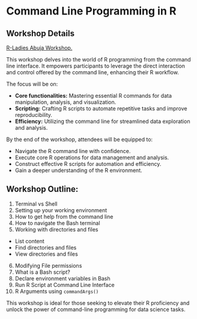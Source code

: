 # Command Line Programming in R
## Workshop Details
[R-Ladies Abuja Workshop.](https://www.meetup.com/rladies-abuja/events/300249256/)

This workshop delves into the world of R programming from the command line interface. It empowers participants to leverage the direct interaction and control offered by the command line, enhancing their R workflow.

The focus will be on:

- **Core functionalities:** Mastering essential R commands for data manipulation, analysis, and visualization.
- **Scripting:** Crafting R scripts to automate repetitive tasks and improve reproducibility.
- **Efficiency:** Utilizing the command line for streamlined data exploration and analysis.

By the end of the workshop, attendees will be equipped to:

- Navigate the R command line with confidence.
- Execute core R operations for data management and analysis.
- Construct effective R scripts for automation and efficiency.
- Gain a deeper understanding of the R environment.

## Workshop Outline:
1. Terminal vs Shell
2. Setting up your working environment
3. How to get help from the command line
4. How to navigate the Bash terminal
5. Working with directories and files
  - List content
  - Find directories and files
  - View directories and files
6. Modifying File permissions
7. What is a Bash script?
8. Declare environment variables in Bash
9. Run R Script at Command Line Interface
10. R Arguments using `commandArgs()`



This workshop is ideal for those seeking to elevate their R proficiency and unlock the power of command-line programming for data science tasks.
